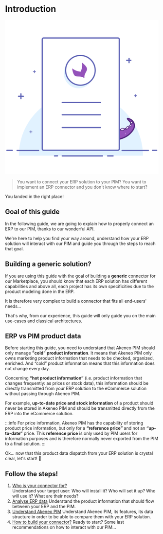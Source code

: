 # Introduction
![Product illustration](../../img/illustrations/illus--Product.svg)

> You want to connect your ERP solution to your PIM?
> You want to implement an ERP connector and you don't know where to start?

You landed in the right place!

## Goal of this guide

In the following guide, we are going to explain how to properly connect an ERP to our PIM, thanks to our wonderful API.

We're here to help you find your way around, understand how your ERP solution will interact with our PIM and guide you through the steps to reach that goal.

## Building a generic solution?

If you are using this guide with the goal of building a **generic** connector for our Marketplace, you should know that each ERP solution has different capabilities and above all, each project has its own specificities due to the product modeling done in the ERP.

It is therefore very complex to build a connector that fits all end-users' needs...

That's why, from our experience, this guide will only guide you on the main use-cases and classical architectures.

## ERP vs PIM product data

Before starting this guide, you need to understand that Akeneo PIM should only manage **"cold" product information**. It means that Akeneo PIM only owns marketing product information that needs to be checked, organized, enriched. And “cold” product information means that this information does not change every day.

Concerning **“hot product information”** (i.e. product information that changes frequently: as prices or stock data), this information should be directly transmitted from your ERP solution to the eCommerce solution without passing through Akeneo PIM.

For example, **up-to-date price and stock information** of a product should never be stored in Akeneo PIM and should be transmitted directly from the ERP into the eCommerce solution.

:::info
For price information, Akeneo PIM has the capability of storing product price information, but only for a **“reference price”** and not an **“up-to-date”** price. This **reference price** is only used by PIM users for information purposes and is therefore normally never exported from the PIM to a final solution.
:::

Ok... now that this product data dispatch from your ERP solution is crystal clear, let's start! 🚀

## Follow the steps!

1. [Who is your connector for?](step1-who-is-your-connector-for.html)  
Understand your target user: Who will install it? Who will set it up? Who will use it? What are their needs?
2. [Analyse ERP data](step2-analyze-erp-data.html)
Understand the product information that should flow between your ERP and the PIM.
3. [Understand Akeneo PIM](step3-understand-akeneo-pim.html)
Understand Akeneo PIM, its features, its data structure in order to be able to compare them with your ERP solution.
4. [How to build your connector?](step3-how-to-build-your-connector.html)
Ready to start? Some last recommendations on how to interact with our PIM...
